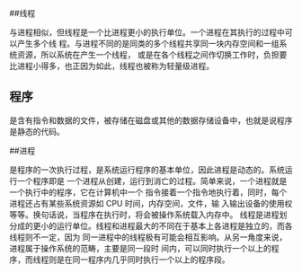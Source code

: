 ##线程

与进程相似，但线程是⼀个⽐进程更⼩的执⾏单位。⼀个进程在其执⾏的过程中可以产⽣多个线 程。与进程不同的是同类的多个线程共享同⼀块内存空间和⼀组系统资源，所以系统在产⽣⼀个线程， 或是在各个线程之间作切换⼯作时，负担要⽐进程⼩得多，也正因为如此，线程也被称为轻量级进程。

## 程序

是含有指令和数据的⽂件，被存储在磁盘或其他的数据存储设备中，也就是说程序是静态的代码。 

##进程

是程序的⼀次执⾏过程，是系统运⾏程序的基本单位，因此进程是动态的。系统运⾏⼀个程序即是 ⼀个进程从创建，运⾏到消亡的过程。简单来说，⼀个进程就是⼀个执⾏中的程序，它在计算机中⼀个 指令接着⼀个指令地执⾏着，同时，每个进程还占有某些系统资源如 CPU 时间，内存空间，⽂件，输 ⼊输出设备的使⽤权等等。换句话说，当程序在执⾏时，将会被操作系统载⼊内存中。 线程是进程划 分成的更⼩的运⾏单位。线程和进程最⼤的不同在于基本上各进程是独⽴的，⽽各线程则不⼀定，因为 同⼀进程中的线程极有可能会相互影响。从另⼀⻆度来说，进程属于操作系统的范畴，主要是同⼀段时 间内，可以同时执⾏⼀个以上的程序，⽽线程则是在同⼀程序内⼏乎同时执⾏⼀个以上的程序段。 